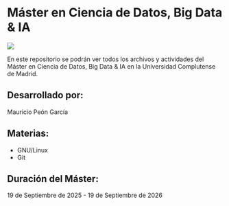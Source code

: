 # Máster en Ciencia de Datos, Big Data & IA

![](https://www.ucm.es/themes/ucm24/media/img/logo.svg)


En este repositorio se podrán ver todos los archivos y actividades del Máster en Ciencia de Datos, Big Data & IA en la Universidad Complutense de Madrid.

## Desarrollado por:

Mauricio Peón García

## Materias:

- GNU/Linux
- Git


## Duración del Máster:

19 de Septiembre de 2025 - 19 de Septiembre de 2026


